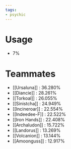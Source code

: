 ```yaml
---
tags:
- psychic
---
```

# Usage
- 7%
# Teammates
- [[Ursaluna]] : 36.280%
- [[Diancie]] : 28.261%
- [[Torkoal]] : 26.055%
- [[Sinistcha]] : 24.949%
- [[Incineroar]] : 22.554%
- [[Indeedee-F]] : 22.522%
- [[Iron Hands]] : 22.408%
- [[Archaludon]] : 15.722%
- [[Landorus]] : 13.269%
- [[Volcanion]] : 13.144%
- [[Amoonguss]] : 12.917%